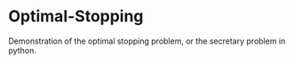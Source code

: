 # Optimal-Stopping
Demonstration of the optimal stopping problem, or the secretary problem in python.
